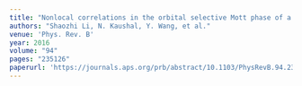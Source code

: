 ```yaml
---
title: "Nonlocal correlations in the orbital selective Mott phase of a one-dimensional multiorbital Hubbard model"
authors: "Shaozhi Li, N. Kaushal, Y. Wang, et al."
venue: 'Phys. Rev. B'
year: 2016
volume: "94"
pages: "235126"
paperurl: 'https://journals.aps.org/prb/abstract/10.1103/PhysRevB.94.235126'
---
```

